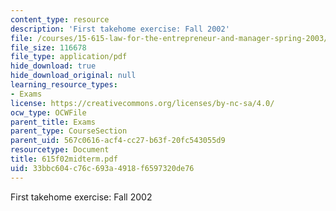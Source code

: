 ```yaml
---
content_type: resource
description: 'First takehome exercise: Fall 2002'
file: /courses/15-615-law-for-the-entrepreneur-and-manager-spring-2003/33bbc604c76c693a4918f6597320de76_615f02midterm.pdf
file_size: 116678
file_type: application/pdf
hide_download: true
hide_download_original: null
learning_resource_types:
- Exams
license: https://creativecommons.org/licenses/by-nc-sa/4.0/
ocw_type: OCWFile
parent_title: Exams
parent_type: CourseSection
parent_uid: 567c0616-acf4-cc27-b63f-20fc543055d9
resourcetype: Document
title: 615f02midterm.pdf
uid: 33bbc604-c76c-693a-4918-f6597320de76
---
```

First takehome exercise: Fall 2002